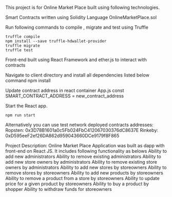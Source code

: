 ﻿This project is for Online Market Place built using following technologies.

Smart Contracts written using Solidity Language
OnlineMarketPlace.sol

Run following commands to compile , migrate and test using Truffle

    truffle compile
    npm install --save truffle-hdwallet-provider
    truffle migrate
    truffle test

Front-end built using React Framework and ether.js to interact with contracts

Navigate to client directory and install all dependencies listed below command
npm install

Update contract address in react container App.js
const SMART_CONTRACT_ADDRESS = new_contract_address

Start the React app.

    npm run start

Alternatively you can use test network deployed contracts addresses:
    Ropsten: 0x3D78B1601a0c5Fb024FbC412067030376dC8637E
    Rinkeby: 0xD595eeF2ef26DA862d959043660DCe9179f8F865 

Project Description: Online Market Place Application was built as dapp with front-end on React JS.
It includes following functionality as belows
Ability to add new administrators
Ability to remove existing administrators
Ability to add new store owners by administrators
Ability to remove existing store owners by administrators
Ability to add new stores by storeowners
Ability to remove stores by storeowners
Ability to add new products by storeowners
Ability to remove a product from a store by storeowners
Ability to update price for a given product by storeowners
Ability to buy a product by shopper
Ability to withdraw funds for storeowners
